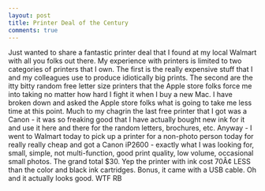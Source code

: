 ```yaml
---
layout: post
title: Printer Deal of the Century
comments: true
---
```

Just wanted to share a fantastic printer deal that I found at my local Walmart with all you folks out there. My experience with printers is limited to two categories of printers that I own. The first is the really expensive stuff that I and my colleagues use to produce idiotically big prints. The second are the itty bitty random free letter size printers that the Apple store folks force me into taking no matter how hard I fight it when I buy a new Mac. I have broken down and asked the Apple store folks what is going to take me less time at this point. Much to my chagrin the last free printer that I got was a Canon - it was so freaking good that I have actually bought new ink for it and use it here and there for the random letters, brochures, etc.
Anyway - I went to Walmart today to pick up a printer for a non-photo person today for really really cheap and got a Canon iP2600 - exactly what I was looking for, small, simple, not multi-function, good print quality, low volume, occasional small photos. The grand total $30. Yep the printer with ink cost 70Â¢ LESS than the color and black ink cartridges. Bonus, it came with a USB cable. Oh and it actually looks good.
WTF
RB 
